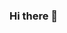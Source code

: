 ### Hi there 👋

<!--
**HaryVloul/HaryVloul** is a ✨ _special_ ✨ repository because its `README.md` (this file) appears on your GitHub profile.

Here are some ideas to get you started:

- 🔭 I’m currently working on Digital Marketing...
- 🌱 I’m currently learning Community Management...
- 👯 I’m looking to collaborate on Malt...
- 🤔 I’m looking for help with Sayna ...
- 💬 Ask me about xxx...
- 📫 How to reach me: xxx...
